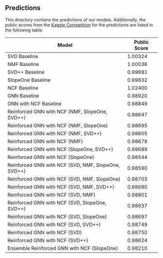 ## Predictions
This directory contains the predictions of our models. Additionally, the public scores from the [Kaggle Competition](https://www.kaggle.com/c/cil-collaborative-filtering-2021) for the predictions are listed in the following table:

Model | Public Score
------|-------------
SVD Baseline | 1.00324
NMF Baseline | 1.00036
SVD++ Baseline | 0.99881
SlopeOne Baseline | 0.99832
NCF Baseline | 1.02400
GNN Baseline | 0.98920
GNN with NCF Baseline | 0.98849
Reinforced GNN with NCF (NMF, SlopeOne, SVD++) | 0.98647
Reinforced GNN with NCF (NMF, SlopeOne) | 0.98695
Reinforced GNN with NCF (NMF, SVD++) | 0.98605
Reinforced GNN with NCF (NMF) | 0.98679
Reinforced GNN with NCF (SlopeOne, SVD++) | 0.98689
Reinforced GNN with NCF (SlopeOne) | 0.98544
Reinforced GNN with NCF (SVD, NMF, SlopeOne, SVD++) | 0.98590
Reinforced GNN with NCF (SVD, NMF, SlopeOne) | 0.98703
Reinforced GNN with NCF (SVD, NMF, SVD++) | 0.98680
Reinforced GNN with NCF (SVD, NMF) | 0.98801
Reinforced GNN with NCF (SVD, SlopeOne, SVD++) | 0.98637
Reinforced GNN with NCF (SVD, SlopeOne) | 0.98697
Reinforced GNN with NCF (SVD, SVD++) | 0.98749
Reinforced GNN with NCF (SVD) | 0.98750
Reinforced GNN with NCF (SVD++) | 0.98624
Ensemble Reinforced GNN with NCF (SlopeOne) | 0.98210
